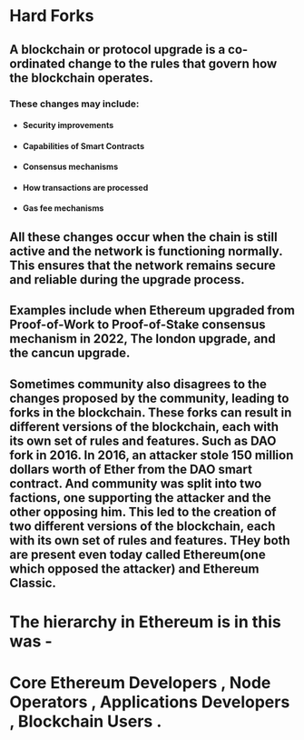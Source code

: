 # Hard Forks

## A blockchain or protocol upgrade is a co-ordinated change to the rules that govern how the blockchain operates.
### These changes may include:
- #### Security improvements
- #### Capabilities of Smart Contracts
- #### Consensus mechanisms
- #### How transactions are processed
- #### Gas fee mechanisms

## All these changes occur when the chain is still active and the network is functioning normally. This ensures that the network remains secure and reliable during the upgrade process.

## Examples include when Ethereum upgraded from Proof-of-Work to Proof-of-Stake consensus mechanism in 2022, The london upgrade, and the cancun upgrade.

## Sometimes community also disagrees to the changes proposed by the community, leading to forks in the blockchain. These forks can result in different versions of the blockchain, each with its own set of rules and features. Such as DAO fork in 2016. In 2016, an attacker stole 150 million dollars worth of Ether from the DAO smart contract. And community was split into two factions, one supporting the attacker and the other opposing him. This led to the creation of two different versions of the blockchain, each with its own set of rules and features. THey both are present even today called Ethereum(one which opposed the attacker) and Ethereum Classic.


# The hierarchy in Ethereum is in this was -
# Core Ethereum Developers , Node Operators , Applications Developers , Blockchain Users .
